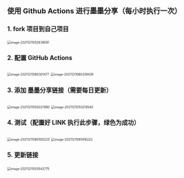 ﻿### 使用 Github Actions 进行墨墨分享（每小时执行一次）

#### 1. fork 项目到自己项目

<img src="https://s2.loli.net/2021/12/11/aPhTgcLjlFiNnfd.png" alt="image-20211211052639091" style="zoom:50%;" />

#### 2. 配置 GitHub Actions

<img src="https://s2.loli.net/2021/12/11/gHLJ8NuWfAkyZci.png" alt="image-20211211060301477" style="zoom:50%;" />

<img src="https://s2.loli.net/2021/12/11/o31DrWHvAsVbgje.png" alt="image-20211211060339439" style="zoom:50%;" />

#### 3. 添加 墨墨分享链接（需要每日更新）

<img src="https://s2.loli.net/2021/12/11/tFYlw7xBH2NKMjI.png" alt="image-20211211053027990" style="zoom:50%;" />

<img src="https://s2.loli.net/2021/12/11/dcuoPsZL52TgDAR.png" alt="image-20211211053218540" style="zoom:50%;" />

#### 4. 测试（配置好 LINK 执行此步骤，绿色为成功）

<img src="https://s2.loli.net/2021/12/11/peFCZBKS5qTxyXl.png" alt="image-20211211060550225" style="zoom:50%;" />

<img src="https://s2.loli.net/2021/12/11/ETbCdjOg8VIexfp.png" alt="image-20211211061416222" style="zoom:50%;" />

#### 5. 更新链接

<img src="https://s2.loli.net/2021/12/11/r8NYpROZiFajSoh.png" alt="image-20211211053542775" style="zoom: 50%;" />



